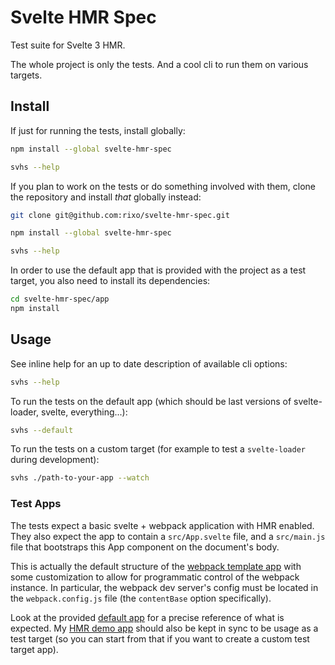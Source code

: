# Svelte HMR Spec

Test suite for Svelte 3 HMR.

The whole project is only the tests. And a cool cli to run them on various targets.

## Install

If just for running the tests, install globally:

```bash
npm install --global svelte-hmr-spec

svhs --help
```

If you plan to work on the tests or do something involved with them, clone the repository and install _that_ globally instead:

```bash
git clone git@github.com:rixo/svelte-hmr-spec.git

npm install --global svelte-hmr-spec

svhs --help
```

In order to use the default app that is provided with the project as a test target, you also need to install its dependencies:

```bash
cd svelte-hmr-spec/app
npm install
```

## Usage

See inline help for an up to date description of available cli options:

```bash
svhs --help
```

To run the tests on the default app (which should be last versions of svelte-loader, svelte, everything...):

```bash
svhs --default
```

To run the tests on a custom target (for example to test a `svelte-loader` during development):

```bash
svhs ./path-to-your-app --watch
```

### Test Apps

The tests expect a basic svelte + webpack application with HMR enabled. They also expect the app to contain a `src/App.svelte` file, and a `src/main.js` file that bootstraps this App component on the document's body.

This is actually the default structure of the [webpack template app][template-webpack] with some customization to allow for programmatic control of the webpack instance. In particular, the webpack dev server's config must be located in the `webpack.config.js` file (the `contentBase` option specifically).

Look at the provided [default app] for a precise reference of what is expected. My [HMR demo app] should also be kept in sync to be usage as a test target (so you can start from that if you want to create a custom test target app).

[default app]: https://github.com/rixo/svelte-hmr-spec/tree/master/app
[hmr demo app]: https://github.com/rixo/demo-svelte3-hmr
[template-webpack]: https://github.com/sveltejs/template-webpack
